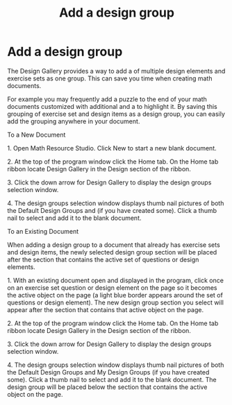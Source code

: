 ﻿---
title: Add a design group
category: tutorials
---

# Add a design group

The Design Gallery provides a way to add a of multiple design elements and exercise sets as one group. This can save you time when creating math documents.

For example you may frequently add a puzzle to the end of your math documents customized with additional and a to highlight it. By saving this grouping of exercise set and design items as a design group, you can easily add the grouping anywhere in your document.

To a New Document

1\. Open Math Resource Studio. Click New to start a new blank document.

2\. At the top of the program window click the Home tab. On the Home tab ribbon locate Design Gallery in the Design section of the ribbon.

3\. Click the down arrow for Design Gallery to display the design groups selection window.

4\. The design groups selection window displays thumb nail pictures of both the Default Design Groups and (if you have created some). Click a thumb nail to select and add it to the blank document.

To an Existing Document

When adding a design group to a document that already has exercise sets and design items, the newly selected design group section will be placed after the section that contains the active set of questions or design elements.

1\. With an existing document open and displayed in the program, click once on an exercise set question or design element on the page so it becomes the active object on the page (a light blue border appears around the set of questions or design element). The new design group section you select will appear after the section that contains that active object on the page.

2\. At the top of the program window click the Home tab. On the Home tab ribbon locate Design Gallery in the Design section of the ribbon.

3\. Click the down arrow for Design Gallery to display the design groups selection window.

4\. The design groups selection window displays thumb nail pictures of both the Default Design Groups and My Design Groups (if you have created some). Click a thumb nail to select and add it to the blank document. The design group will be placed below the section that contains the active object on the page.
